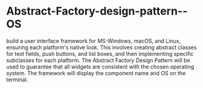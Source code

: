 # Abstract-Factory-design-pattern--OS
 build a user interface framework for MS-Windows, macOS, and Linux, ensuring each platform's native look. 
 This involves creating abstract classes for text fields, push buttons, and list boxes, and
 then implementing specific subclasses for each platform.
 The Abstract Factory Design Pattern will be used to guarantee that all widgets are consistent with the chosen operating system. 
 The framework will display the component name and OS on the terminal.
